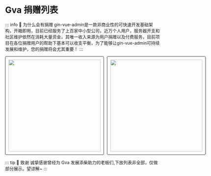 # Gva 捐赠列表

::: info 🚦 为什么会有捐赠
gin-vue-admin是一款非商业性的可快速开发基础架构，开箱即用，目前已经服务了上百家中小型公司，近万个人用户，服务器开支和社区维护依然在消耗大量资金，其唯一收入来源为用户捐赠以及付费服务，目前项目在各位捐赠用户的帮助下基本可以收支平衡，为了能够让gin-vue-admin可持续发展和维护，您的捐赠将会尤其重要！
:::

<div style="display: flex; align-items: center">
    <img class="py-img" src="/coffee/alipay.png">
    <img class="py-img" src="/coffee/wechat-pay.png">
</div>

::: tip 🎉 致谢
诚挚感谢曾经为 Gva 发展添柴助力的老板们,下放列表非全部，仅做部分展示。望谅解~
:::

<PluginRanking />

<style>
.py-img{
    width: 300px;
    height: 300px;
    border:1px solid ;
    padding: 10px;
    border-radius: 4px;
}
.py-img:last-child{
    margin-left: 10px;
}

@media (max-width: 750px) {
.py-img{
    width: calc(50vw - 40px);
    height: calc(50vw - 40px);
    }
}
</style>
